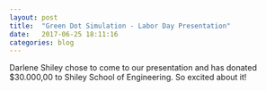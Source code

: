 ```yaml
---
layout: post
title:  "Green Dot Simulation - Labor Day Presentation"
date:   2017-06-25 18:11:16
categories: blog
---
```


Darlene Shiley chose to come to our presentation and has donated $30.000,00 to Shiley School of Engineering. So excited about it!

